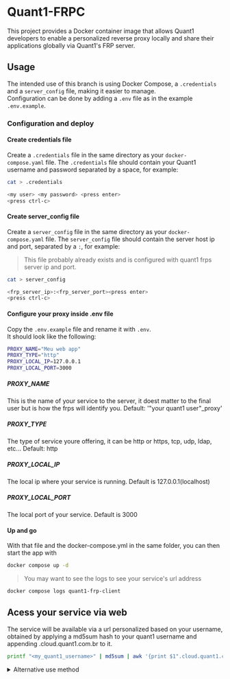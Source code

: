 # Quant1-FRPC

This project provides a Docker container image that allows Quant1 developers to enable a personalized reverse proxy locally and share their applications globally via Quant1's FRP server.

## Usage

The intended use of this branch is using Docker Compose, a `.credentials` and a `server_config` file, making it easier to manage.  
Configuration can be done by adding a `.env` file as in the example `.env.example`.

### Configuration and deploy

#### Create credentials file

Create a `.credentials` file in the same directory as your `docker-compose.yaml` file. The `.credentials` file should contain your Quant1 username and password separated by a space, for example:

```bash
cat > .credentials
```

```bash
<my user> <my password> <press enter>
<press ctrl-c>
```

#### Create server_config file

Create a `server_config` file in the same directory as your `docker-compose.yaml` file. The `server_config` file should contain the server host ip and port, separated by a `:`, for example:

> This file probably already exists and is configured with quant1 frps server ip and port.

```bash
cat > server_config
```

```bash
<frp_server_ip>:<frp_server_port><press enter>
<press ctrl-c>
```

#### Configure your proxy inside .env file

Copy the `.env.example` file and rename it with `.env`.  
It should look like the following:

```bash
PROXY_NAME="Meu web app"
PROXY_TYPE="http"
PROXY_LOCAL_IP=127.0.0.1
PROXY_LOCAL_PORT=3000
```

##### PROXY_NAME

This is the name of your service to the server, it doest matter to the final user but is how the frps will identify you. Default: '"your quant1 user"_proxy'

##### PROXY_TYPE

The type of service youre offering, it can be http or https, tcp, udp, ldap, etc... Default: http

##### PROXY_LOCAL_IP

The local ip where your service is running. Default is 127.0.0.1(localhost)

##### PROXY_LOCAL_PORT

The local port of your service. Default is 3000

#### Up and go

With that file and the docker-compose.yml in the same folder, you can then start the app with

```bash
docker compose up -d
```

> You may want to see the logs to see your service's url address

```bash
docker compose logs quant1-frp-client
```

## Acess your service via web

The service will be available via a url personalized based on your username, obtained by applying a md5sum hash to your quant1 username and appending .cloud.quant1.com.br to it.

```bash
printf "<my_quant1_username>" | md5sum | awk '{print $1".cloud.quant1.com.br"}
```

<details>

<summary> Alternative use method </summary>

## Usage with docker container run

The intended use of the container described below is to configure it once, and then it can be started or stopped as needed.  

Since the configuration requires user input, a TTY is necessary.  
However, after the initial configuration, you can stop it and then restart it, and it should function properly in a detached state.

### Creating the container

```bash
docker container run --name Quant1-frpc -it --network host registry.quant1.com.br/arthur/quant1-frpc
```

At the end, it will generate a URL that can be used globally. This URL is obtained by applying an md5sum to your Q1 username and appending ".cloud.quant1.com.br" to it.

### Stop/starting it

To stop the execution

```bash
docker container stop Quant1-frpc
```

To restart the execution

```bash
docker container start Quant1-frpc
```

</details>
